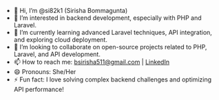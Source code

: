 - 👋 Hi, I’m @si82k1 (Sirisha Bommagunta)
- 👀 I’m interested in backend development, especially with PHP and Laravel.
- 🌱 I’m currently learning advanced Laravel techniques, API integration, and exploring cloud deployment.
- 💞️ I’m looking to collaborate on open-source projects related to PHP, Laravel, and API development.
- 📫 How to reach me: [bsirisha511@gmail.com](mailto:bsirisha511@gmail.com) | [LinkedIn](https://www.linkedin.com/in/sirisha-bommagunta-139750195/)
- 😄 Pronouns: She/Her
- ⚡ Fun fact: I love solving complex backend challenges and optimizing API performance!
